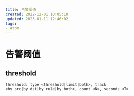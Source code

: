```yaml
---
title: 告警阈值
created: 2022-12-01 10:05:10
updated: 2023-01-11 12:46:02
tags: 
- atom
---
```


# 告警阈值

## threshold

```shell
threshold: type <threshold|limit|both>, track <by_src|by_dst|by_rule|by_both>, count <N>, seconds <T>
```
